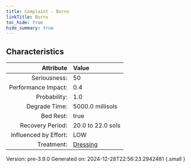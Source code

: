 ```yaml
---
title: Complaint - Burns
linkTitle: Burns
toc_hide: true
hide_summary: true
---
```


## Characteristics

| Attribute      | Value |
|--------:|:------|
|Seriousness:|50|
|Performance Impact:|0.4|
|Probability:|1.0|
|Degrade Time:|5000.0 millisols|
|Bed Rest:|true|
|Recovery Period:|20.0 to 22.0 sols|
|Influenced by Effort:|LOW|
|Treatment:|[Dressing](/docs/definitions/treatment/dressing)|
 

Version: pre-3.9.0 Generated on: 2024-12-28T22:56:23.2942481
{.small }